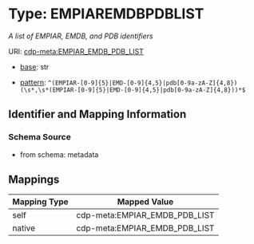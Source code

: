 # Type: EMPIAREMDBPDBLIST




_A list of EMPIAR, EMDB, and PDB identifiers_



URI: [cdp-meta:EMPIAR_EMDB_PDB_LIST](metadataEMPIAR_EMDB_PDB_LIST)

* [base](https://w3id.org/linkml/base): str




* [pattern](https://w3id.org/linkml/pattern): `^(EMPIAR-[0-9]{5}|EMD-[0-9]{4,5}|pdb[0-9a-zA-Z]{4,8})(\s*,\s*(EMPIAR-[0-9]{5}|EMD-[0-9]{4,5}|pdb[0-9a-zA-Z]{4,8}))*$`






## Identifier and Mapping Information







### Schema Source


* from schema: metadata




## Mappings

| Mapping Type | Mapped Value |
| ---  | ---  |
| self | cdp-meta:EMPIAR_EMDB_PDB_LIST |
| native | cdp-meta:EMPIAR_EMDB_PDB_LIST |



